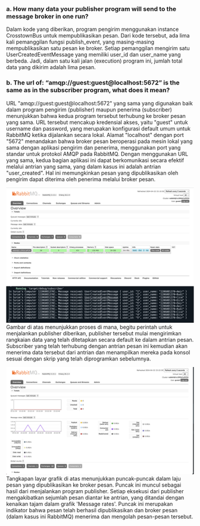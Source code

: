 ### a. How many data your publisher program will send to the message broker in one run?

Dalam kode yang diberikan, program pengirim menggunakan instance CrosstownBus untuk mempublikasikan pesan. Dari kode tersebut, ada lima kali pemanggilan fungsi publish_event, yang masing-masing mempublikasikan satu pesan ke broker. Setiap pemanggilan mengirim satu UserCreatedEventMessage yang memiliki user_id dan user_name yang berbeda. Jadi, dalam satu kali jalan (execution) program ini, jumlah total data yang dikirim adalah lima pesan.

### b. The url of: “amqp://guest:guest@localhost:5672” is the same as in the subscriber program, what does it mean?
URL "amqp://guest:guest@localhost:5672" yang sama yang digunakan baik dalam program pengirim (publisher) maupun penerima (subscriber) menunjukkan bahwa kedua program tersebut terhubung ke broker pesan yang sama. URL tersebut mencakup kredensial akses, yaitu "guest" untuk username dan password, yang merupakan konfigurasi default umum untuk RabbitMQ ketika dijalankan secara lokal. Alamat "localhost" dengan port "5672" menandakan bahwa broker pesan beroperasi pada mesin lokal yang sama dengan aplikasi pengirim dan penerima, menggunakan port yang standar untuk protokol AMQP pada RabbitMQ. Dengan menggunakan URL yang sama, kedua bagian aplikasi ini dapat berkomunikasi secara efektif melalui antrian yang sama, yang dalam kasus ini adalah antrian "user_created". Hal ini memungkinkan pesan yang dipublikasikan oleh pengirim dapat diterima oleh penerima melalui broker pesan.

![rabbit mq](image.png)
![sending](image-1.png)
Gambar di atas menunjukkan proses di mana, begitu perintah untuk menjalankan publisher diberikan, publisher tersebut mulai mengirimkan rangkaian data yang telah ditetapkan secara default ke dalam antrian pesan. Subscriber yang telah terhubung dengan antrian pesan ini kemudian akan menerima data tersebut dari antrian dan menampilkan mereka pada konsol sesuai dengan skrip yang telah diprogramkan sebelumnya.

![chart](image-2.png)
Tangkapan layar grafik di atas menunjukkan puncak-puncak dalam laju pesan yang dipublikasikan ke broker pesan. Puncak ini muncul sebagai hasil dari menjalankan program publisher. Setiap eksekusi dari publisher mengakibatkan sejumlah pesan diantar ke antrian, yang ditandai dengan kenaikan tajam dalam grafik 'Message rates'. Puncak ini merupakan indikator bahwa pesan telah berhasil dipublikasikan dan broker pesan (dalam kasus ini RabbitMQ) menerima dan mengolah pesan-pesan tersebut.
